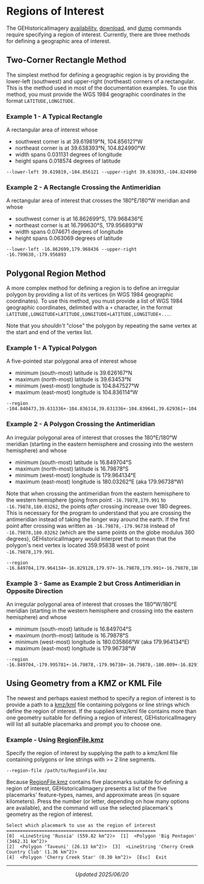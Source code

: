 # Regions of Interest

The GEHistoricalImagery [availability](./availability.md), [download](./download.md), and [dump](./dump.md) commands require specifying a region of interest. Currently, there are three methods for defining a geographic area of interest.

## Two-Corner Rectangle Method

The simplest method for defining a geographic region is by providing the lower-left (southwest) and upper-right (northeast) corners of a rectangular. This is the method used in most of the documentation examples. To use this method, you must provide the WGS 1984 geographic coordinates in the format `LATITUDE,LONGITUDE`.

### Example 1 - A Typical Rectangle

A rectangular area of interest whose
- southwest corner is at 39.619819°N, 104.856121°W
- northeast corner is at 39.638393°N, 104.824990°W
- width spans 0.031131 degrees of longitude
- height spans 0.018574 degrees of latitude

```console
--lower-left 39.619819,-104.856121 --upper-right 39.638393,-104.824990
```
### Example 2 - A Rectangle Crossing the Antimeridian
A rectangular area of interest that crosses the 180°E/180°W meridian and whose
- southwest corner is at 16.862699°S, 179.968436°E
- northeast corner is at 16.799630°S, 179.956893°W
- width spans 0.074671 degrees of longitude
- height spans 0.063069 degrees of latitude

```console
--lower-left -16.862699,179.968436 --upper-right -16.799630,-179.956893
```
## Polygonal Region Method

A more complex method for defining a region is to define an irregular polygon by providing a list of its vertices (in WGS 1984 geographic coordinates). To use this method, you must provide a list of WGS 1984 geographic coordinates, delimited with a `+` character, in the format `LATITUDE,LONGITUDE+LATITUDE,LONGITUDE+LATITUDE,LONGITUDE+...`.

Note that you _shouldn't_ "close" the polygon by repeating the same vertex at the start and end of the vertex list.

### Example 1 - A Typical Polygon

A five-pointed star polygonal area of interest whose
- minimum (south-most) latitude is 39.626167°N
- maximum (north-most) latitude is 39.63453°N
- minimum (west-most) longitude is 104.847527°W
- maximum (east-most) longitude is 104.836114°W

```console
--region -104.840473,39.631336+-104.836114,39.631336+-104.839641,39.629361+-104.838294,39.626167+-104.84182,39.628141+-104.845347,39.626167+-104.844,39.629361+-104.847527,39.631336+-104.843167,39.631336+-104.84182,39.63453
```
### Example 2 - A Polygon Crossing the Antimeridian

An irregular polygonal area of interest that crosses the 180°E/180°W meridian (starting in the eastern hemisphere and crossing into the western hemisphere) and whose
- minimum (south-most) latitude is 16.849704°S
- maximum (north-most) latitude is 16.79878°S
- minimum (west-most) longitude is 179.964134°E
- maximum (east-most) longitude is 180.03262°E (aka 179.96738°W)

Note that when crossing the antimeridian from the eastern hemisphere to the western hemisphere (going from point `-16.79878,179.991` to `-16.79878,180.03262`, the points _after_ crossing increase over 180 degrees. This is necessary for the program to understand that you are crossing the antimeridian instead of taking the longer way around the earth. If the first point after crossing was written as `-16.79878,-179.96738` instead of `-16.79878,180.03262` (which are the same points on the globe modulus 360 degrees), GEHistoricalImagery would interpret that to mean that the polygon's next vertex is located 359.95838 west of point `-16.79878,179.991`.

```console
--region -16.849704,179.964134+-16.829128,179.97+-16.79878,179.991+-16.79878,180.03262+-16.849704,180.004219
```

### Example 3 - Same as Example 2 but Cross Antimeridian in Opposite Direction

An irregular polygonal area of interest that crosses the 180°W/180°E meridian (starting in the western hemisphere and crossing into the eastern hemisphere) and whose
- minimum (south-most) latitude is 16.849704°S
- maximum (north-most) latitude is 16.79878°S
- minimum (west-most) longitude is 180.035866°W (aka 179.964134°E)
- maximum (east-most) longitude is 179.96738°W
```console
--region -16.849704,-179.995781+-16.79878,-179.96738+-16.79878,-180.009+-16.829128,-180.03+-16.849704,-180.035866
```
## Using Geometry from a KMZ or KML File

The newest and perhaps easiest method to specify a region of interest is to provide a path to a [kmz/kml](https://pro.arcgis.com/en/pro-app/latest/help/data/kml/what-is-kml-.htm) file containing polygons or line strings which define the region of interest. If the supplied kmz/kml file contains more than one geometry suitable for defining a region of interest, GEHistoricalImagery will list all suitable placemarks and prompt you to choose one.

### Example - Using [RegionFile.kmz](./assets/RegionFile.kmz)

Specify the region of interest by supplying the path to a kmz/kml file containing polygons or line strings with >= 2 line segments.
```console
--region-file /path/to/RegionFile.kmz
```
Because [RegionFile.kmz](./assets/RegionFile.kmz) contains five placemarks suitable for defining a region of interest, GEHistoricalImagery presents a list of the five placemarks' feature-types, names, and approximate areas (in square kilometers). Press the number (or letter, depending on how many options are available), and the command will use the selected placemark's geometry as the region of interest.

```console
Select which placemark to use as the region of interest
=======================================================
[0]  <LineString 'Russia' (559.82 km^2)>  [1]  <Polygon 'Big Pentagon' (3462.31 km^2)>
[2]  <Polygon 'Taveuni' (26.13 km^2)>  [3]  <LineString 'Cherry Creek Country Club' (1.36 km^2)>
[4]  <Polygon 'Cherry Creek Star' (0.30 km^2)>  [Esc]  Exit
```

************************
<p align="center"><i>Updated 2025/06/20</i></p>
